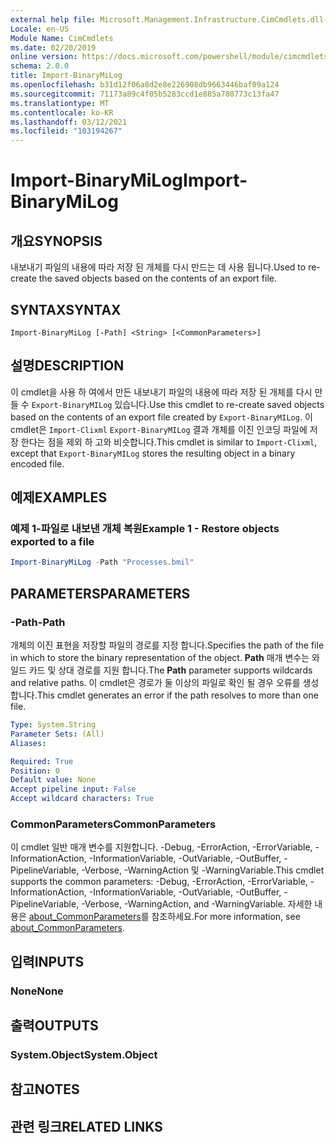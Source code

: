 ```yaml
---
external help file: Microsoft.Management.Infrastructure.CimCmdlets.dll-Help.xml
Locale: en-US
Module Name: CimCmdlets
ms.date: 02/20/2019
online version: https://docs.microsoft.com/powershell/module/cimcmdlets/import-binarymilog?view=powershell-5.1&WT.mc_id=ps-gethelp
schema: 2.0.0
title: Import-BinaryMiLog
ms.openlocfilehash: b31d12f06a8d2e8e226908db9663446baf09a124
ms.sourcegitcommit: 71173a89c4f05b5283ccd1e885a780773c13fa47
ms.translationtype: MT
ms.contentlocale: ko-KR
ms.lasthandoff: 03/12/2021
ms.locfileid: "103194267"
---
```

# <span data-ttu-id="aeb7f-102">Import-BinaryMiLog</span><span class="sxs-lookup"><span data-stu-id="aeb7f-102">Import-BinaryMiLog</span></span>

## <span data-ttu-id="aeb7f-103">개요</span><span class="sxs-lookup"><span data-stu-id="aeb7f-103">SYNOPSIS</span></span>
<span data-ttu-id="aeb7f-104">내보내기 파일의 내용에 따라 저장 된 개체를 다시 만드는 데 사용 됩니다.</span><span class="sxs-lookup"><span data-stu-id="aeb7f-104">Used to re-create the saved objects based on the contents of an export file.</span></span>

## <span data-ttu-id="aeb7f-105">SYNTAX</span><span class="sxs-lookup"><span data-stu-id="aeb7f-105">SYNTAX</span></span>

```
Import-BinaryMiLog [-Path] <String> [<CommonParameters>]
```

## <span data-ttu-id="aeb7f-106">설명</span><span class="sxs-lookup"><span data-stu-id="aeb7f-106">DESCRIPTION</span></span>

<span data-ttu-id="aeb7f-107">이 cmdlet을 사용 하 여에서 만든 내보내기 파일의 내용에 따라 저장 된 개체를 다시 만들 수 `Export-BinaryMILog` 있습니다.</span><span class="sxs-lookup"><span data-stu-id="aeb7f-107">Use this cmdlet to re-create saved objects based on the contents of an export file created by `Export-BinaryMILog`.</span></span> <span data-ttu-id="aeb7f-108">이 cmdlet은 `Import-Clixml` `Export-BinaryMILog` 결과 개체를 이진 인코딩 파일에 저장 한다는 점을 제외 하 고와 비슷합니다.</span><span class="sxs-lookup"><span data-stu-id="aeb7f-108">This cmdlet is similar to `Import-Clixml`, except that `Export-BinaryMILog` stores the resulting object in a binary encoded file.</span></span>

## <span data-ttu-id="aeb7f-109">예제</span><span class="sxs-lookup"><span data-stu-id="aeb7f-109">EXAMPLES</span></span>

### <span data-ttu-id="aeb7f-110">예제 1-파일로 내보낸 개체 복원</span><span class="sxs-lookup"><span data-stu-id="aeb7f-110">Example 1 - Restore objects exported to a file</span></span>

```powershell
Import-BinaryMiLog -Path "Processes.bmil"
```

## <span data-ttu-id="aeb7f-111">PARAMETERS</span><span class="sxs-lookup"><span data-stu-id="aeb7f-111">PARAMETERS</span></span>

### <span data-ttu-id="aeb7f-112">-Path</span><span class="sxs-lookup"><span data-stu-id="aeb7f-112">-Path</span></span>

<span data-ttu-id="aeb7f-113">개체의 이진 표현을 저장할 파일의 경로를 지정 합니다.</span><span class="sxs-lookup"><span data-stu-id="aeb7f-113">Specifies the path of the file in which to store the binary representation of the object.</span></span> <span data-ttu-id="aeb7f-114">**Path** 매개 변수는 와일드 카드 및 상대 경로를 지원 합니다.</span><span class="sxs-lookup"><span data-stu-id="aeb7f-114">The **Path** parameter supports wildcards and relative paths.</span></span> <span data-ttu-id="aeb7f-115">이 cmdlet은 경로가 둘 이상의 파일로 확인 될 경우 오류를 생성 합니다.</span><span class="sxs-lookup"><span data-stu-id="aeb7f-115">This cmdlet generates an error if the path resolves to more than one file.</span></span>

```yaml
Type: System.String
Parameter Sets: (All)
Aliases:

Required: True
Position: 0
Default value: None
Accept pipeline input: False
Accept wildcard characters: True
```

### <span data-ttu-id="aeb7f-116">CommonParameters</span><span class="sxs-lookup"><span data-stu-id="aeb7f-116">CommonParameters</span></span>
<span data-ttu-id="aeb7f-117">이 cmdlet 일반 매개 변수를 지원합니다. -Debug, -ErrorAction, -ErrorVariable, -InformationAction, -InformationVariable, -OutVariable, -OutBuffer, -PipelineVariable, -Verbose, -WarningAction 및 -WarningVariable.</span><span class="sxs-lookup"><span data-stu-id="aeb7f-117">This cmdlet supports the common parameters: -Debug, -ErrorAction, -ErrorVariable, -InformationAction, -InformationVariable, -OutVariable, -OutBuffer, -PipelineVariable, -Verbose, -WarningAction, and -WarningVariable.</span></span> <span data-ttu-id="aeb7f-118">자세한 내용은 [about_CommonParameters](https://go.microsoft.com/fwlink/?LinkID=113216)를 참조하세요.</span><span class="sxs-lookup"><span data-stu-id="aeb7f-118">For more information, see [about_CommonParameters](https://go.microsoft.com/fwlink/?LinkID=113216).</span></span>

## <span data-ttu-id="aeb7f-119">입력</span><span class="sxs-lookup"><span data-stu-id="aeb7f-119">INPUTS</span></span>

### <span data-ttu-id="aeb7f-120">None</span><span class="sxs-lookup"><span data-stu-id="aeb7f-120">None</span></span>

## <span data-ttu-id="aeb7f-121">출력</span><span class="sxs-lookup"><span data-stu-id="aeb7f-121">OUTPUTS</span></span>

### <span data-ttu-id="aeb7f-122">System.Object</span><span class="sxs-lookup"><span data-stu-id="aeb7f-122">System.Object</span></span>

## <span data-ttu-id="aeb7f-123">참고</span><span class="sxs-lookup"><span data-stu-id="aeb7f-123">NOTES</span></span>

## <span data-ttu-id="aeb7f-124">관련 링크</span><span class="sxs-lookup"><span data-stu-id="aeb7f-124">RELATED LINKS</span></span>
